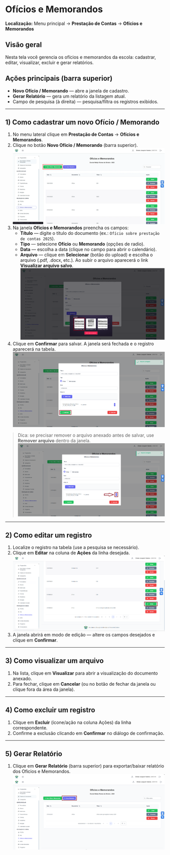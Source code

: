 # Ofícios e Memorandos

**Localização:** Menu principal → **Prestação de Contas** → **Ofícios e Memorandos**  

## Visão geral
Nesta tela você gerencia os ofícios e memorandos da escola: cadastrar, editar, visualizar, excluir e gerar relatórios.

## Ações principais (barra superior)
- **Novo Ofício / Memorando** — abre a janela de cadastro.
- **Gerar Relatório** — gera um relatório da listagem atual.
- Campo de pesquisa (à direita) — pesquisa/filtra os registros exibidos.

---
## 1) Como cadastrar um novo Ofício / Memorando
1. No menu lateral clique em **Prestação de Contas** → **Ofícios e Memorandos**.
2. Clique no botão **Novo Ofício / Memorando** (barra superior).  
   ![Image 1](../img/pc/oficios-e-memorandos/1.png)
3. Na janela **Ofícios e Memorandos** preencha os campos:
   - **Título** — digite o título do documento (ex.: `Ofício sobre prestação de contas 2025`).
   - **Tipo** — selecione **Ofício** ou **Memorando** (opções de radio).
   - **Data** — escolha a data (clique no campo para abrir o calendário).
   - **Arquivo** — clique em **Selecionar** (botão do upload) e escolha o arquivo (.pdf, .docx, etc.). Ao subir o arquivo aparecerá o link **Visualizar arquivo salvo**.
   ![Image 2](../img/pc/oficios-e-memorandos/2.png)
4. Clique em **Confirmar** para salvar. A janela será fechada e o registro aparecerá na tabela.
    ![Image 3](../img/pc/oficios-e-memorandos/3.png)

> Dica: se precisar remover o arquivo anexado antes de salvar, use **Remover arquivo** dentro da janela.
![Image 4](../img/pc/oficios-e-memorandos/4.png)

---
## 2) Como editar um registro
1. Localize o registro na tabela (use a pesquisa se necessário).
2. Clique em **Editar** na coluna de **Ações** da linha desejada.
![Image 5](../img/pc/oficios-e-memorandos/5.png)
3. A janela abrirá em modo de edição — altere os campos desejados e clique em **Confirmar**.

---
## 3) Como visualizar um arquivo
1. Na lista, clique em **Visualizar** para abrir a visualização do documento anexado.
2. Para fechar, clique em **Cancelar** (ou no botão de fechar da janela ou clique fora da área da janela).

---
## 4) Como excluir um registro
1. Clique em **Excluir** (ícone/ação na coluna Ações) da linha correspondente.
2. Confirme a exclusão clicando em **Confirmar** no diálogo de confirmação.

---
## 5) Gerar Relatório
1. Clique em **Gerar Relatório** (barra superior) para exportar/baixar relatório dos Oficios e Memorandos.
![Image 6](../img/pc/oficios-e-memorandos/6.png)


